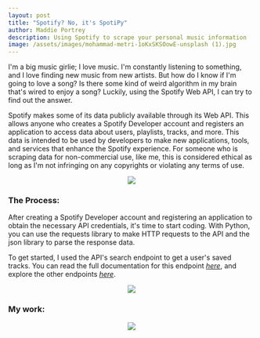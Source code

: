 ```yaml
---
layout: post
title: "Spotify? No, it's SpotiPy"
author: Maddie Portrey
description: Using Spotify to scrape your personal music information
image: /assets/images/mohammad-metri-1oKxSKSOowE-unsplash (1).jpg
---
```


I'm a big music girlie; I love music. I'm constantly listening to something, and I love finding new music from new artists. But how do I know if I'm going to love a song? Is there some kind of weird algorithm in my brain that's wired to enjoy a song? Luckily, using the Spotify Web API, I can try to find out the answer.

Spotify makes some of its data publicly available through its Web API. This allows anyone who creates a Spotify Developer account and registers an application to access data about users, playlists, tracks, and more. This data is intended to be used by developers to make new applications, tools, and services that enhance the Spotify experience. For someone who is scraping data for non-commercial use, like me, this is considered ethical as long as I'm not infringing on any copyrights or violating any terms of use.

 <p align="center">
<img src="https://raw.githubusercontent.com/maddiekkay/my386blog/main/assets/images/clay-banks-fEVaiLwWvlU-unsplash.jpg"/>
</p>

### The Process:

After creating a Spotify Developer account and registering an application to obtain the necessary API credentials, it's time to start coding. With Python, you can use the requests library to make HTTP requests to the API and the json library to parse the response data.

To get started, I used the API's search endpoint to get a user's saved tracks. You can read the full documentation for this endpoint [*here*](https://developer.spotify.com/documentation/web-api/reference/#/operations/check-users-saved-episodes), and explore the other endpoints [*here*](https://developer.spotify.com/documentation/web-api/reference/#/).

 <p align="center">
<img src="https://raw.githubusercontent.com/maddiekkay/my386blog/main/assets/images/dominik-vanyi-5Fxuo7x-eyg-unsplash.jpg"/>
</p>

### My work:

 <p align="center">
<img src="https://raw.githubusercontent.com/maddiekkay/my386blog/main/assets/images/muneeb-syed-4_M8uIfPEZw-unsplash.jpg"/>
</p>

